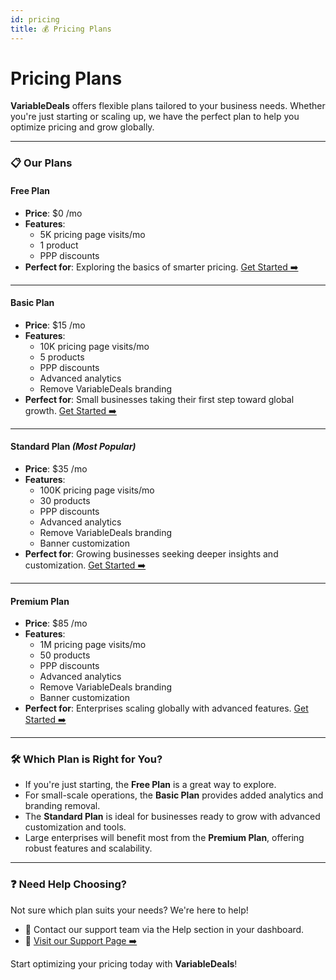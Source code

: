 ```yaml
---
id: pricing
title: 💰 Pricing Plans
---
```


# Pricing Plans

**VariableDeals** offers flexible plans tailored to your business needs. Whether you're just starting or scaling up, we have the perfect plan to help you optimize pricing and grow globally.

---

### 📋 Our Plans

#### **Free Plan**

- **Price**: $0 /mo
- **Features**:
  - 5K pricing page visits/mo
  - 1 product
  - PPP discounts
- **Perfect for**: Exploring the basics of smarter pricing.
  [Get Started ➡️](https://www.variabledeals.com/)

---

#### **Basic Plan**

- **Price**: $15 /mo
- **Features**:
  - 10K pricing page visits/mo
  - 5 products
  - PPP discounts
  - Advanced analytics
  - Remove VariableDeals branding
- **Perfect for**: Small businesses taking their first step toward global growth.
  [Get Started ➡️](https://www.variabledeals.com/)

---

#### **Standard Plan** _(Most Popular)_

- **Price**: $35 /mo
- **Features**:
  - 100K pricing page visits/mo
  - 30 products
  - PPP discounts
  - Advanced analytics
  - Remove VariableDeals branding
  - Banner customization
- **Perfect for**: Growing businesses seeking deeper insights and customization.
  [Get Started ➡️](https://www.variabledeals.com/)

---

#### **Premium Plan**

- **Price**: $85 /mo
- **Features**:
  - 1M pricing page visits/mo
  - 50 products
  - PPP discounts
  - Advanced analytics
  - Remove VariableDeals branding
  - Banner customization
- **Perfect for**: Enterprises scaling globally with advanced features.
  [Get Started ➡️](https://www.variabledeals.com/)

---

### 🛠️ Which Plan is Right for You?

- If you're just starting, the **Free Plan** is a great way to explore.
- For small-scale operations, the **Basic Plan** provides added analytics and branding removal.
- The **Standard Plan** is ideal for businesses ready to grow with advanced customization and tools.
- Large enterprises will benefit most from the **Premium Plan**, offering robust features and scalability.

---

### ❓ Need Help Choosing?

Not sure which plan suits your needs? We're here to help!

- 📧 Contact our support team via the Help section in your dashboard.
- 🔗 [Visit our Support Page ➡️](https://www.variabledeals.com/help/support)

Start optimizing your pricing today with **VariableDeals**!
